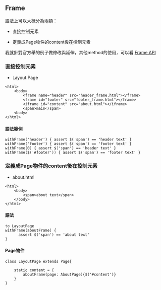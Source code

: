 ## Frame

語法上可以大概分為兩類：

* 直接控制元素

* 定義成Page物件的content後在控制元素

我就針對官方舉的例子做修改與延伸，其他method的使用，可以看 [Frame API](http://www.gebish.org/manual/current/api/geb/frame/FrameSupport.html)


### 直接控制元素

* Layout.Page

```
<html>
    <body>
        <frame name="header" src="header_frame.html"></frame>
        <frame id="footer" src="footer_frame.html"></frame>
        <iframe id="content" src="about.html"></iframe>
        <span>main</span>
    <body>
</html>
```

#### 語法範例

```
withFrame('header') { assert $('span') == 'header text' }
withFrame('footer') { assert $('span') == 'footer text' }
withFrame(0) { assert $('span') == 'header text' }
withFrame($('#footer')) { assert $('span') == 'footer text' }
```

### 定義成Page物件的content後在控制元素

* about.html

```
<html>
    <body>
        <span>about text</span>
    </body>
</html>
```

#### 語法

```
to LayoutPage
withFrame(aboutFrame) {
      assert $('span') == 'about text'
}
```

#### Page物件

```
class LayoutPage extends Page{

    static content = {
        aboutFrame(page: AboutPage){$('#content')}
    }
}
```
